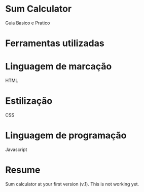 # Sum Calculator
Guia Basico e Pratico

# Ferramentas utilizadas

# Linguagem de marcação
HTML

# Estilização
CSS

# Linguagem de programação
Javascript


# Resume
Sum calculator at your first version (v.1).
This is not working yet.

